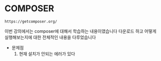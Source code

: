 # COMPOSER
    https://getcomposer.org/
이번 강의에서는 composer에 대해서 학습하는 내용이였습니다 다운로드 하고 
어떻게 실행해보는지에 대한 전체적인 내용을 다루었습니다
- 문제점
    1. 현재 설치가 안되는 에러가 있다